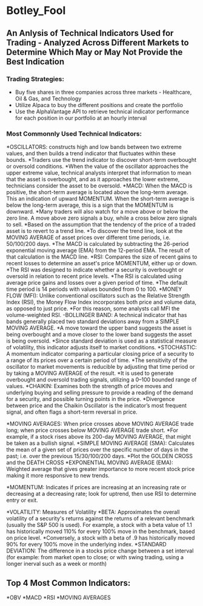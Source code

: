 # Botley_Fool
## An Anlysis of Technical Indicators Used for Trading - Analyzed Across Different Markets to Determine Which May or May Not Provide the Best Indication


### Trading Strategies:
* Buy five shares in three companies across three markets - Healthcare, Oil & Gas, and Technology
* Utilize Alpaca to buy the different positions and create the portfolio
* Use the AlphaVantage API to retrieve technical indicator performance for each position in our portfolio at an hourly interval


### Most Commonnly Used Technical Indicators:
*OSCILLATORS: constructs high and low bands between two extreme values, and then builds a trend indicator that fluctuates within these bounds.
		*Traders use the trend indicator to discover short-term overbought or oversold conditions.
		*When the value of the oscillator approaches the upper extreme value, technical analysts interpret that information to mean that the asset is overbought, and as it approaches the lower extreme, technicians consider the asset to be oversold.
	*MACD: When the MACD is positive, the short-term average is located above the long-term average. This an indication of upward MOMENTUM. When the short-term average is below the long-term average, this is a sign that the MOMENTUM is downward.
		    	*Many traders will also watch for a move above or below the zero line. A move above zero signals a buy, while a cross below zero signals to sell.
		    	*Based on the assumption that the tendency of the price of a traded asset is to revert to a trend line.
			*To discover the trend line, look at the MOVING AVERAGE of asset prices over different time periods, i.e. 50/100/200 days.
			*The MACD is calculated by subtracting the 26-period exponential moving average (EMA) from the 12-period EMA. The result of that calculation is the MACD line.
	*RSI: Compares the size of recent gains to recent losses to determine an asset's price MOMENTUM, either up or down.
			*The RSI was designed to indicate whether a security is overbought or oversold in relation to recent price levels.
			*The RSI is calculated using average price gains and losses over a given period of time.
			*The default time period is 14 periods with values bounded from 0 to 100.
	*MONEY FLOW (MFI): Unlike conventional oscillators such as the Relative Strength Index (RSI), the Money Flow Index incorporates both price and volume data, as opposed to just price.
			*For this reason, some analysts call MFI the volume-weighted RSI.
	-BOLLINGER BAND: A technical indicator that has bands generally placed two standard deviations away from a SIMPLE MOVING AVERAGE.
			*A move toward the upper band suggests the asset is being overbought and a move closer to the lower band suggests the asset is being oversold. 
			*Since standard deviation is used as a statistical measure of volatility, this indicator adjusts itself to market conditions.
	*STOCHASTIC: A momentum indicator comparing a particular closing price of a security to a range of its prices over a certain period of time.
			*The sensitivity of the oscillator to market movements is reducible by adjusting that time period or by taking a MOVING AVERAGE of the result.
			*It is used to generate overbought and oversold trading signals, utilizing a 0–100 bounded range of values.
	*CHAIKIN: Examines both the strength of price moves and underlying buying and selling pressure to provide a reading of the demand for a security, and possible turning points in the price.
			*Divergence between price and the Chaikin Oscillator is the indicator’s most frequent signal, and often flags a short-term reversal in price.

*MOVING AVERAGES: When price crosses above MOVING AVERAGE trade long; when price crosses below MOVING AVERAGE trade short.
		*For example, if a stock rises above its 200-day MOVING AVERAGE, that might be taken as a bullish signal.
	*SIMPLE MOVING AVERAGE (SMA): Calculates the mean of a given set of prices over the specific number of days in the past; i.e. over the previous 15/30/100/200 days.
		*Plot the GOLDEN CROSS and the DEATH CROSS
	*EXPONENTIAL MOVING AVERAGE (EMA): Weighted average that gives greater importance to more recent stock price making it more responsive to new trends.

*MOMENTUM: Indicates if prices are increasing at an increasing rate or decreasing at a decreasing rate; look for uptrend, then use RSI to determine entry or exit.

*VOLATILITY: Measures of Volatility
	*BETA: Approximates the overall volatility of a security's returns against the returns of a relevant benchmark (usually the S&P 500 is used). For example, a stock with a beta value of 1.1 has historically moved 110% for every 100% move in the benchmark, based on price level.
		*Conversely, a stock with a beta of .9 has historically moved 90% for every 100% move in the underlying index.
	*STANDARD DEVIATION: The difference in a stocks price change between a set interval (for example: from market open to close; or with swing trading, using a longer inerval such as a week or month)


## Top 4 Most Common Indicators:

*OBV
*MACD
*RSI
*MOVING AVERAGES

			



